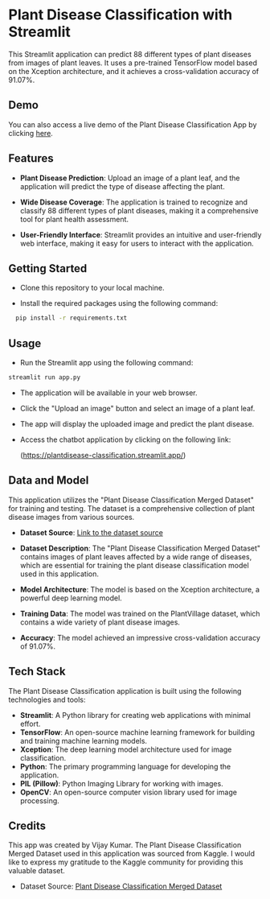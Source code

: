 
# Plant Disease Classification with Streamlit

This Streamlit application can predict 88 different types of plant diseases from images of plant leaves. It uses a pre-trained TensorFlow model based on the Xception architecture, and it achieves a cross-validation accuracy of 91.07%.




## Demo

You can also access a live demo of the Plant Disease Classification App by clicking [here](https://plantdisease-classification.streamlit.app/).



## Features

- **Plant Disease Prediction**: Upload an image of a plant leaf, and the application will predict the type of disease affecting the plant.

- **Wide Disease Coverage**: The application is trained to recognize and classify 88 different types of plant diseases, making it a comprehensive tool for plant health assessment.

- **User-Friendly Interface**: Streamlit provides an intuitive and user-friendly web interface, making it easy for users to interact with the application.



## Getting Started

- Clone this repository to your local machine.

- Install the required packages using the following command:

```bash
  pip install -r requirements.txt

```

## Usage


- Run the Streamlit app using the following command:
```bash
streamlit run app.py
```

- The application will be available in your web browser.
- Click the "Upload an image" button and select an image of a plant leaf.
- The app will display the uploaded image and predict the plant disease.
- Access the chatbot application by clicking on the following link:

   (https://plantdisease-classification.streamlit.app/)


## Data and Model

This application utilizes the "Plant Disease Classification Merged Dataset" for training and testing. The dataset is a comprehensive collection of plant disease images from various sources.

- **Dataset Source**: [Link to the dataset source](https://www.kaggle.com/datasets/alinedobrovsky/plant-disease-classification-merged-dataset)
- **Dataset Description**: The "Plant Disease Classification Merged Dataset" contains images of plant leaves affected by a wide range of diseases, which are essential for training the plant disease classification model used in this application.

- **Model Architecture**: The model is based on the Xception architecture, a powerful deep learning model.
- **Training Data**: The model was trained on the PlantVillage dataset, which contains a wide variety of plant disease images.
- **Accuracy**: The model achieved an impressive cross-validation accuracy of 91.07%.


## Tech Stack

The Plant Disease Classification application is built using the following technologies and tools:

- **Streamlit**: A Python library for creating web applications with minimal effort.
- **TensorFlow**: An open-source machine learning framework for building and training machine learning models.
- **Xception**: The deep learning model architecture used for image classification.
- **Python**: The primary programming language for developing the application.
- **PIL (Pillow)**: Python Imaging Library for working with images.
- **OpenCV**: An open-source computer vision library used for image processing.




## Credits

This app was created by Vijay Kumar. The Plant Disease Classification Merged Dataset used in this application was sourced from Kaggle. I would like to express my gratitude to the Kaggle community for providing this valuable dataset. 

- Dataset Source: [Plant Disease Classification Merged Dataset](https://www.kaggle.com/datasets/alinedobrovsky/plant-disease-classification-merged-dataset) 
